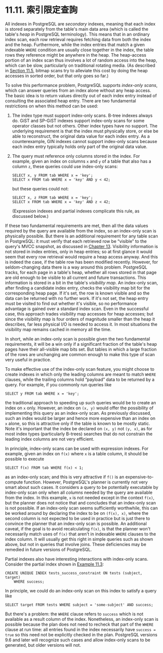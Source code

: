 # 11.11. 索引限定查詢

All indexes in PostgreSQL are _secondary_ indexes, meaning that each index is stored separately from the table's main data area \(which is called the table's _heap_ in PostgreSQL terminology\). This means that in an ordinary index scan, each row retrieval requires fetching data from both the index and the heap. Furthermore, while the index entries that match a given indexable `WHERE` condition are usually close together in the index, the table rows they reference might be anywhere in the heap. The heap-access portion of an index scan thus involves a lot of random access into the heap, which can be slow, particularly on traditional rotating media. \(As described in [Section 11.5](https://www.postgresql.org/docs/10/static/indexes-bitmap-scans.html), bitmap scans try to alleviate this cost by doing the heap accesses in sorted order, but that only goes so far.\)

To solve this performance problem, PostgreSQL supports _index-only scans_, which can answer queries from an index alone without any heap access. The basic idea is to return values directly out of each index entry instead of consulting the associated heap entry. There are two fundamental restrictions on when this method can be used:

1. The index type must support index-only scans. B-tree indexes always do. GiST and SP-GiST indexes support index-only scans for some operator classes but not others. Other index types have no support. The underlying requirement is that the index must physically store, or else be able to reconstruct, the original data value for each index entry. As a counterexample, GIN indexes cannot support index-only scans because each index entry typically holds only part of the original data value.
2. The query must reference only columns stored in the index. For example, given an index on columns `x` and `y` of a table that also has a column `z`, these queries could use index-only scans:

   ```text
   SELECT x, y FROM tab WHERE x = 'key';
   SELECT x FROM tab WHERE x = 'key' AND y < 42;
   ```

   but these queries could not:

   ```text
   SELECT x, z FROM tab WHERE x = 'key';
   SELECT x FROM tab WHERE x = 'key' AND z < 42;
   ```

   \(Expression indexes and partial indexes complicate this rule, as discussed below.\)

If these two fundamental requirements are met, then all the data values required by the query are available from the index, so an index-only scan is physically possible. But there is an additional requirement for any table scan in PostgreSQL: it must verify that each retrieved row be “visible” to the query's MVCC snapshot, as discussed in [Chapter 13](https://www.postgresql.org/docs/10/static/mvcc.html). Visibility information is not stored in index entries, only in heap entries; so at first glance it would seem that every row retrieval would require a heap access anyway. And this is indeed the case, if the table row has been modified recently. However, for seldom-changing data there is a way around this problem. PostgreSQL tracks, for each page in a table's heap, whether all rows stored in that page are old enough to be visible to all current and future transactions. This information is stored in a bit in the table's _visibility map_. An index-only scan, after finding a candidate index entry, checks the visibility map bit for the corresponding heap page. If it's set, the row is known visible and so the data can be returned with no further work. If it's not set, the heap entry must be visited to find out whether it's visible, so no performance advantage is gained over a standard index scan. Even in the successful case, this approach trades visibility map accesses for heap accesses; but since the visibility map is four orders of magnitude smaller than the heap it describes, far less physical I/O is needed to access it. In most situations the visibility map remains cached in memory all the time.

In short, while an index-only scan is possible given the two fundamental requirements, it will be a win only if a significant fraction of the table's heap pages have their all-visible map bits set. But tables in which a large fraction of the rows are unchanging are common enough to make this type of scan very useful in practice.

To make effective use of the index-only scan feature, you might choose to create indexes in which only the leading columns are meant to match `WHERE` clauses, while the trailing columns hold “payload” data to be returned by a query. For example, if you commonly run queries like

```text
SELECT y FROM tab WHERE x = 'key';
```

the traditional approach to speeding up such queries would be to create an index on `x` only. However, an index on `(x, y)` would offer the possibility of implementing this query as an index-only scan. As previously discussed, such an index would be larger and hence more expensive than an index on `x` alone, so this is attractive only if the table is known to be mostly static. Note it's important that the index be declared on `(x, y)` not `(y, x)`, as for most index types \(particularly B-trees\) searches that do not constrain the leading index columns are not very efficient.

In principle, index-only scans can be used with expression indexes. For example, given an index on `f(x)` where `x` is a table column, it should be possible to execute

```text
SELECT f(x) FROM tab WHERE f(x) < 1;
```

as an index-only scan; and this is very attractive if `f()` is an expensive-to-compute function. However, PostgreSQL's planner is currently not very smart about such cases. It considers a query to be potentially executable by index-only scan only when all _columns_ needed by the query are available from the index. In this example, `x` is not needed except in the context `f(x)`, but the planner does not notice that and concludes that an index-only scan is not possible. If an index-only scan seems sufficiently worthwhile, this can be worked around by declaring the index to be on `(f(x), x)`, where the second column is not expected to be used in practice but is just there to convince the planner that an index-only scan is possible. An additional caveat, if the goal is to avoid recalculating `f(x)`, is that the planner won't necessarily match uses of `f(x)` that aren't in indexable `WHERE` clauses to the index column. It will usually get this right in simple queries such as shown above, but not in queries that involve joins. These deficiencies may be remedied in future versions of PostgreSQL.

Partial indexes also have interesting interactions with index-only scans. Consider the partial index shown in [Example 11.3](https://www.postgresql.org/docs/10/static/indexes-partial.html#INDEXES-PARTIAL-EX3):

```text
CREATE UNIQUE INDEX tests_success_constraint ON tests (subject, target)
    WHERE success;
```

In principle, we could do an index-only scan on this index to satisfy a query like

```text
SELECT target FROM tests WHERE subject = 'some-subject' AND success;
```

But there's a problem: the `WHERE` clause refers to `success` which is not available as a result column of the index. Nonetheless, an index-only scan is possible because the plan does not need to recheck that part of the `WHERE` clause at run time: all entries found in the index necessarily have `success = true` so this need not be explicitly checked in the plan. PostgreSQL versions 9.6 and later will recognize such cases and allow index-only scans to be generated, but older versions will not.

